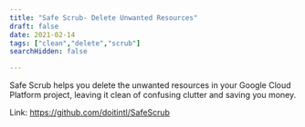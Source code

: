 ```yaml
---
title: "Safe Scrub- Delete Unwanted Resources"
draft: false
date: 2021-02-14
tags: ["clean","delete","scrub"]
searchHidden: false

---
```


Safe Scrub helps you delete the unwanted resources in your Google Cloud Platform project, leaving it clean of confusing clutter and saving you money.

Link: https://github.com/doitintl/SafeScrub